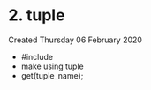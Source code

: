 # 2. tuple
Created Thursday 06 February 2020


* #include<tuple>
* make using tuple
* get<index>(tuple_name);


